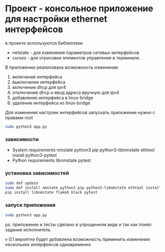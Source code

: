 # Проект - консольное приложение для настройки ethernet интерфейсов 
в проекте используются библиотеки 
* netstate - для изменения параметров сетевых интерфейсов.
* curses - для отрисовки элементов управления в терминале.

В приложении реализована возможность изменения:
1.  включение интерфейса
2.  выключение интерфейса
3.  включение dhcp для ipv4
4.  отключение dhcp и ввод адреса вручную для ipv4
5.  добавление интерфейса в linux-bridge
6.  удаление интерфейса из linux-bridge

Для изменения настроек интерфейсов запускать приложение нужно с правами root
```bash
sudo python3 app.py
```

### зависимости
- System requirements nmstate python3 pip python3-libnmstate ethtool install python3-pytest
- Python requirements libnmstate pytest

### установка зависимостей
```bash
sudo dnf update
sudo dnf install nmstate python3 pip python3-libnmstate ethtool install python3-pytes
pip install libnmstate flake8 black pytest
```

### запуск приложения
```bash
sudo python3 app.py
```

ps. приложение и тесты сделано в упрощенном виде и так как понял задание исполнитель

v 0.1 
вероятно будет добавлена возможность применить изменения нескольких интерфейсов
одновременно